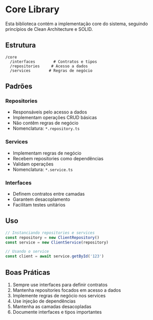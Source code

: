 # Core Library

Esta biblioteca contém a implementação core do sistema, seguindo princípios de Clean Architecture e SOLID.

## Estrutura

```
/core
  /interfaces        # Contratos e tipos
  /repositories     # Acesso a dados
  /services        # Regras de negócio
```

## Padrões

### Repositories

- Responsáveis pelo acesso a dados
- Implementam operações CRUD básicas
- Não contêm regras de negócio
- Nomenclatura: `*.repository.ts`

### Services

- Implementam regras de negócio
- Recebem repositories como dependências
- Validam operações
- Nomenclatura: `*.service.ts`

### Interfaces

- Definem contratos entre camadas
- Garantem desacoplamento
- Facilitam testes unitários

## Uso

```typescript
// Instanciando repositories e services
const repository = new ClientRepository()
const service = new ClientService(repository)

// Usando o service
const client = await service.getById('123')
```

## Boas Práticas

1. Sempre use interfaces para definir contratos
2. Mantenha repositories focados em acesso a dados
3. Implemente regras de negócio nos services
4. Use injeção de dependências
5. Mantenha as camadas desacopladas
6. Documente interfaces e tipos importantes 